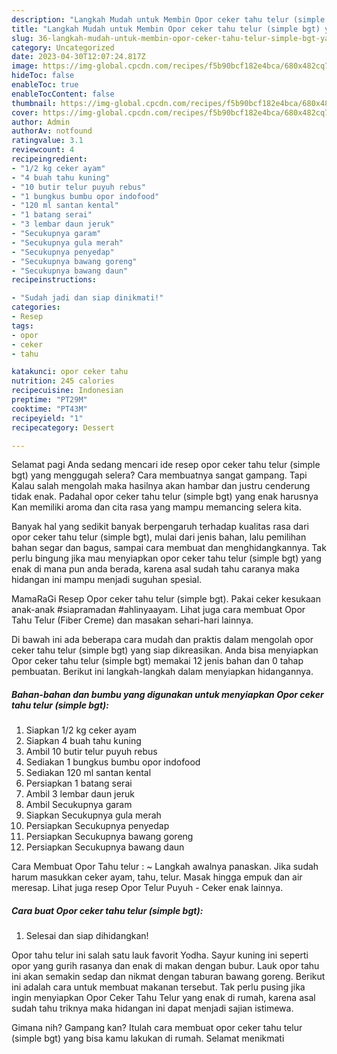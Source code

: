 ```yaml
---
description: "Langkah Mudah untuk Membin Opor ceker tahu telur (simple bgt) yang Enak Banget"
title: "Langkah Mudah untuk Membin Opor ceker tahu telur (simple bgt) yang Enak Banget"
slug: 36-langkah-mudah-untuk-membin-opor-ceker-tahu-telur-simple-bgt-yang-enak-banget
category: Uncategorized
date: 2023-04-30T12:07:24.817Z
image: https://img-global.cpcdn.com/recipes/f5b90bcf182e4bca/680x482cq70/opor-ceker-tahu-telur-simple-bgt-foto-resep-utama.jpg
hideToc: false
enableToc: true
enableTocContent: false
thumbnail: https://img-global.cpcdn.com/recipes/f5b90bcf182e4bca/680x482cq70/opor-ceker-tahu-telur-simple-bgt-foto-resep-utama.jpg
cover: https://img-global.cpcdn.com/recipes/f5b90bcf182e4bca/680x482cq70/opor-ceker-tahu-telur-simple-bgt-foto-resep-utama.jpg
author: Admin
authorAv: notfound
ratingvalue: 3.1
reviewcount: 4
recipeingredient:
- "1/2 kg ceker ayam"
- "4 buah tahu kuning"
- "10 butir telur puyuh rebus"
- "1 bungkus bumbu opor indofood"
- "120 ml santan kental"
- "1 batang serai"
- "3 lembar daun jeruk"
- "Secukupnya garam"
- "Secukupnya gula merah"
- "Secukupnya penyedap"
- "Secukupnya bawang goreng"
- "Secukupnya bawang daun"
recipeinstructions:

- "Sudah jadi dan siap dinikmati!"
categories:
- Resep
tags:
- opor
- ceker
- tahu

katakunci: opor ceker tahu 
nutrition: 245 calories
recipecuisine: Indonesian
preptime: "PT29M"
cooktime: "PT43M"
recipeyield: "1"
recipecategory: Dessert

---
```



Selamat pagi Anda sedang mencari ide resep opor ceker tahu telur (simple bgt) yang menggugah selera? Cara membuatnya sangat gampang. Tapi Kalau salah mengolah maka hasilnya akan hambar dan justru cenderung tidak enak. Padahal opor ceker tahu telur (simple bgt) yang enak harusnya Kan memiliki aroma dan cita rasa yang mampu memancing selera kita.


Banyak hal yang sedikit banyak berpengaruh terhadap kualitas rasa dari opor ceker tahu telur (simple bgt), mulai dari jenis bahan, lalu pemilihan bahan segar dan bagus, sampai cara membuat dan menghidangkannya. Tak perlu bingung jika mau menyiapkan opor ceker tahu telur (simple bgt) yang enak di mana pun anda berada, karena asal sudah tahu caranya maka hidangan ini mampu menjadi suguhan spesial.

MamaRaGi Resep Opor ceker tahu telur (simple bgt). Pakai ceker kesukaan anak-anak #siapramadan #ahlinyaayam. Lihat juga cara membuat Opor Tahu Telur (Fiber Creme) dan masakan sehari-hari lainnya.


Di bawah ini ada beberapa cara mudah dan praktis dalam mengolah opor ceker tahu telur (simple bgt) yang siap dikreasikan. Anda bisa menyiapkan Opor ceker tahu telur (simple bgt) memakai 12 jenis bahan dan 0 tahap pembuatan. Berikut ini langkah-langkah dalam menyiapkan hidangannya.

<!--inarticleads1-->

##### Bahan-bahan dan bumbu yang digunakan untuk menyiapkan Opor ceker tahu telur (simple bgt):

1. Siapkan 1/2 kg ceker ayam
1. Siapkan 4 buah tahu kuning
1. Ambil 10 butir telur puyuh rebus
1. Sediakan 1 bungkus bumbu opor indofood
1. Sediakan 120 ml santan kental
1. Persiapkan 1 batang serai
1. Ambil 3 lembar daun jeruk
1. Ambil Secukupnya garam
1. Siapkan Secukupnya gula merah
1. Persiapkan Secukupnya penyedap
1. Persiapkan Secukupnya bawang goreng
1. Persiapkan Secukupnya bawang daun


Cara Membuat Opor Tahu telur : ~ Langkah awalnya panaskan. Jika sudah harum masukkan ceker ayam, tahu, telur. Masak hingga empuk dan air meresap. Lihat juga resep Opor Telur Puyuh - Ceker enak lainnya. 

<!--inarticleads2-->

##### Cara buat Opor ceker tahu telur (simple bgt):


1. Selesai dan siap dihidangkan!

Opor tahu telur ini salah satu lauk favorit Yodha. Sayur kuning ini seperti opor yang gurih rasanya dan enak di makan dengan bubur. Lauk opor tahu ini akan semakin sedap dan nikmat dengan taburan bawang goreng. Berikut ini adalah cara untuk membuat makanan tersebut. Tak perlu pusing jika ingin menyiapkan Opor Ceker Tahu Telur yang enak di rumah, karena asal sudah tahu triknya maka hidangan ini dapat menjadi sajian istimewa. 

Gimana nih? Gampang kan? Itulah cara membuat opor ceker tahu telur (simple bgt) yang bisa kamu lakukan di rumah. Selamat menikmati
